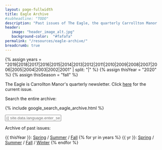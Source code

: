```yaml
---
layout: page-fullwidth
title: Eagle Archive
#subheadline: "TODO"
description: "Past issues of The Eagle, the quarterly Carrollton Manor newsletter"
header:
   image: "header_image_alt.jpg"
   background-color:  "#fafafa"
permalink: "/resources/eagle-archive/"
breadcrumb: true
---
```

{% assign years = "2019|2018|2017|2016|2015|2014|2013|2012|2011|2010|2009|2008|2007|2006|2005|2004|2003|2002|2001" | split: "|" %}
{% assign thisYear = "2020" %}
{% assign thisSeason = "fall" %}

The Eagle is Carrollton Manor's quarterly newsletter.  Click <a href="/resources/eagle-archive/eagle-{{ thisYear }}-{{ thisSeason }}.pdf">here</a> for the current issue.

Search the entire archive:

{% include google_search_eagle_archive.html %}

<form style="padding-bottom: 0px;" onsubmit="google_search()" >
  <input type="text" id="google-search" placeholder="{{ site.data.language.enter_search_term }}">
</form>
Archive of past issues:

{{ thisYear }}:  <a href="/resources/eagle-archive/eagle-{{ thisYear }}-spring.pdf">Spring</a> / <a href="/resources/eagle-archive/eagle-{{ thisYear }}-summer.pdf">Summer</a> / <a href="/resources/eagle-archive/eagle-{{ thisYear }}-fall.pdf">Fall</a>
{% for yr in years %}
{{ yr }}:  <a href="/resources/eagle-archive/eagle-{{ yr }}-spring.pdf">Spring</a> / <a href="/resources/eagle-archive/eagle-{{ yr }}-summer.pdf">Summer</a> / <a href="/resources/eagle-archive/eagle-{{ yr }}-fall.pdf">Fall</a> / <a href="/resources/eagle-archive/eagle-{{ yr }}-winter.pdf">Winter</a>
{% endfor %}
